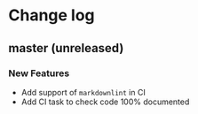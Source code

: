 # Change log

## master (unreleased)

### New Features

* Add support of `markdownlint` in CI
* Add CI task to check code 100% documented
